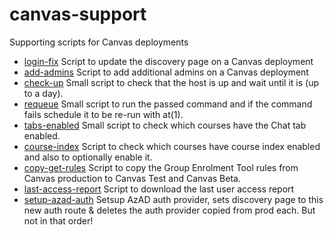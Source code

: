 # canvas-support
Supporting scripts for Canvas deployments

* [login-fix](login-fix) Script to update the discovery page on a Canvas deployment
* [add-admins](add-admins) Script to add additional admins on a Canvas deployment
* [check-up](check-up) Small script to check that the host is up and wait until it is (up to a day).
* [requeue](requeue) Small script to run the passed command and if the command fails schedule it to be re-run with at(1).
* [tabs-enabled](tabs-enabled) Small script to check which courses have the Chat tab enabled.
* [course-index](course-index) Script to check which courses have course index enabled and also to optionally enable it.
* [copy-get-rules](copy-get-rules) Script to copy the Group Enrolment Tool rules from Canvas production to Canvas Test and Canvas Beta.
* [last-access-report](last-access-report) Script to download the last user access report
* [setup-azad-auth](setup-azad-auth) Setsup AzAD auth provider, sets discovery page to this new auth route & deletes the auth provider copied from prod each. But not in that order!
